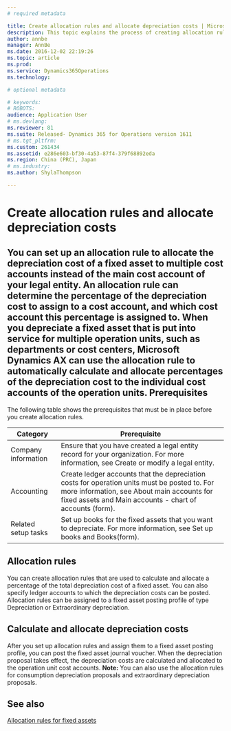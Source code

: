 ```yaml
---
# required metadata

title: Create allocation rules and allocate depreciation costs | Microsoft Docs
description: This topic explains the process of creating allocation rules and allocating depreciation costs of fixed assets for Japan.
author: annbe
manager: AnnBe
ms.date: 2016-12-02 22:19:26
ms.topic: article
ms.prod: 
ms.service: Dynamics365Operations
ms.technology: 

# optional metadata

# keywords: 
# ROBOTS: 
audience: Application User
# ms.devlang: 
ms.reviewer: 81
ms.suite: Released- Dynamics 365 for Operations version 1611
# ms.tgt_pltfrm: 
ms.custom: 261434
ms.assetid: e286e603-bf30-4a53-87f4-379f68892eda
ms.region: China (PRC), Japan
# ms.industry: 
ms.author: ShylaThompson

---
```


# Create allocation rules and allocate depreciation costs

You can set up an allocation rule to allocate the depreciation cost of a fixed asset to multiple cost accounts instead of the main cost account of your legal entity. An allocation rule can determine the percentage of the depreciation cost to assign to a cost account, and which cost account this percentage is assigned to. When you depreciate a fixed asset that is put into service for multiple operation units, such as departments or cost centers, Microsoft Dynamics AX can use the allocation rule to automatically calculate and allocate percentages of the depreciation cost to the individual cost accounts of the operation units.
Prerequisites
-------------

The following table shows the prerequisites that must be in place before you create allocation rules.

| Category            | Prerequisite                                                                                                                                                                                           |
|---------------------|--------------------------------------------------------------------------------------------------------------------------------------------------------------------------------------------------------|
| Company information | Ensure that you have created a legal entity record for your organization. For more information, see Create or modify a legal entity.                                                                   |
| Accounting          | Create ledger accounts that the depreciation costs for operation units must be posted to. For more information, see About main accounts for fixed assets and Main accounts - chart of accounts (form). |
| Related setup tasks | Set up books for the fixed assets that you want to depreciate. For more information, see Set up books and Books(form).                                                                                 |

## Allocation rules
You can create allocation rules that are used to calculate and allocate a percentage of the total depreciation cost of a fixed asset. You can also specify ledger accounts to which the depreciation costs can be posted. Allocation rules can be assigned to a fixed asset posting profile of type Depreciation or Extraordinary depreciation.

## Calculate and allocate depreciation costs
After you set up allocation rules and assign them to a fixed asset posting profile, you can post the fixed asset journal voucher. When the depreciation proposal takes effect, the depreciation costs are calculated and allocated to the operation unit cost accounts. **Note:** You can also use the allocation rules for consumption depreciation proposals and extraordinary depreciation proposals.



See also
--------

[Allocation rules for fixed assets](http://ax.help.dynamics.com/en/wiki/chn-jpn-allocation-rules-for-fixed-assets/)

